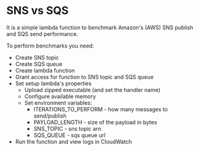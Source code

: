 # SNS vs SQS
It is a simple lambda function to benchmark Amazon's (AWS) SNS publish and SQS send performance.

To perform benchmarks you need:
* Create SNS topic
* Create SQS queue
* Create lambda function
* Grant access for function to SNS topic and SQS queue
* Set setup lambda's properties
  * Upload zipped executable (and set the handler name)
  * Configure available memory
  * Set environment variables:
    * ITERATIONS_TO_PERFORM - how many messages to send/publish
    * PAYLOAD_LENGTH - size of the payload in bytes
    * SNS_TOPIC - sns topic arn
    * SQS_QUEUE - sqs queue url
* Run the function and view logs in CloudWatch
